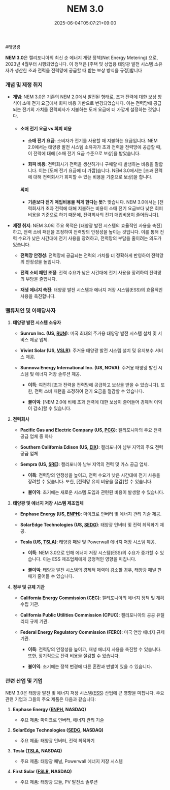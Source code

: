 ﻿---
title: "NEM 3.0"
date: 2025-06-04T05:07:21+09:00
lastmod: 2025-06-04T05:07:21+09:00
type: docs
sidebar:
  open: true
weight: 3
---
<div style="display:none">
  <meta property="article:published_time" content="2025-06-03T20:07:21Z" />
  <meta property="article:modified_time" content="2025-06-03T20:07:21Z" />
</div>
#태양광 

**NEM 3.0**은 캘리포니아의 최신 순 에너지 계량 정책(Net Energy Metering) 으로, 2023년 4월부터 시행되었습니다. 이 정책은 [주택 및 상업용 태양광 발전 시스템 소유자가 생산한 초과 전력을 전력망에 공급할 때 받는 보상 방식을 규정]합니다

### 개념 및 제정 취지

- **개념**: NEM 3.0은 기존의 NEM 2.0에서 발전된 형태로, 초과 전력에 대한 보상 방식이 소매 전기 요금에서 회피 비용 기반으로 변경되었습니다. 이는 전력망에 공급되는 전기의 가치를 전력회사가 지불하는 도매 요금에 더 가깝게 설정하는 것입니다.
  
	- #### 소매 전기 요금 vs 회피 비용
		- **소매 전기 요금**: 소비자가 전기를 사용할 때 지불하는 요금입니다. NEM 2.0에서는 태양광 발전 시스템 소유자가 초과 전력을 전력망에 공급할 때, 이 전력에 대해 [소매 전기 요금 수준으로 보상]을 받았습니다.
		  
		- **회피 비용**: 전력회사가 전력을 생산하거나 구매할 때 발생하는 비용을 말합니다. 이는 [도매 전기 요금에 더 가깝]습니다. NEM 3.0에서는 [초과 전력에 대해 전력회사가 회피할 수 있는 비용을 기준으로 보상]을 합니다.
		  
		#### 의미
		- **기존보다 전기 매입비용을 적게 한다는 뜻**?: 맞습니다. NEM 3.0에서는 [전력회사가 초과 전력에 대해 지불하는 비용이 소매 전기 요금보다 낮은 회피 비용을 기준으로 하기 때문에, 전력회사의 전기 매입비용이 줄어듭니다].

- **제정 취지**: NEM 3.0의 주요 목적은 [태양광 발전 시스템의 효율적인 사용을 촉진]하고, 전력 소비 패턴을 조정하여 전력망의 안정성을 높이는 것입니다. 이를 통해 전력 수요가 낮은 시간대에 전기 사용을 장려하고, 전력망의 부담을 줄이려는 의도가 있습니다.
	- **전력망 안정성**: 전력망에 공급되는 전력의 가치를 더 정확하게 반영하여 전력망의 안정성을 높입니다.
	  
	- **전력 소비 패턴 조정**: 전력 수요가 낮은 시간대에 전기 사용을 장려하여 전력망의 부담을 줄입니다.
	  
	- **재생 에너지 촉진**: 태양광 발전 시스템과 에너지 저장 시스템(ESS)의 효율적인 사용을 촉진합니다.

### 밸류체인 및 이해당사자

1. **태양광 발전 시스템 소유자**
      - **Sunrun Inc. (US, [RUN](/company-analysis/run/))**: 미국 최대의 주거용 태양광 발전 시스템 설치 및 서비스 제공 업체.
    - **Vivint Solar (US, [VSLR](/company-analysis/vslr/))**: 주거용 태양광 발전 시스템 설치 및 유지보수 서비스 제공.
    - **Sunnova Energy International Inc. (US, NOVA)**: 주거용 태양광 발전 시스템 및 에너지 저장 솔루션 제공.
      
        - **이득**: 여전히 [초과 전력을 전력망에 공급하고 보상을 받을 수 있습니다]. 또한, 전력 소비 패턴을 조정하여 전기 요금을 절감할 수 있습니다.
          
        - **불이익**: [NEM 2.0에 비해 초과 전력에 대한 보상이 줄어들어 경제적 이익이 감소]할 수 있습니다.
          
2. **전력회사**
    - **Pacific Gas and Electric Company (US, [PCG](/company-analysis/pcg/))**: 캘리포니아의 주요 전력 공급 업체 중 하나
    - **Southern California Edison (US, [EIX](/company-analysis/eix/))**: 캘리포니아 남부 지역의 주요 전력 공급 업체
    - **Sempra (US, [SRE](/company-analysis/sre/))**: 캘리포니아 남부 지역의 전력 및 가스 공급 업체.
      
        - **이득**: 전력망의 안정성을 높이고, 전력 수요가 낮은 시간대에 전기 사용을 장려할 수 있습니다. 또한, [전력망 유지 비용을 절감]할 수 있습니다.
          
        - **불이익**: 초기에는 새로운 시스템 도입과 관련된 비용이 발생할 수 있습니다.
          
3. **태양광 및 에너지 저장 시스템 제조업체**
    
    - **Enphase Energy (US, [ENPH](/company-analysis/enph/))**: 마이크로 인버터 및 에너지 관리 기술 제공.
    - **SolarEdge Technologies (US, [SEDG](/company-analysis/sedg/))**: 태양광 인버터 및 전력 최적화기 제공.
    - **Tesla (US, [TSLA](/company-analysis/tsla/))**: 태양광 패널 및 Powerwall 에너지 저장 시스템 제공.
      
        - **이득**: NEM 3.0으로 인해 에너지 저장 시스템(ESS)의 수요가 증가할 수 있습니다. 이는 ESS 제조업체에게 긍정적인 영향을 미칩니다.
          
        - **불이익**: 태양광 발전 시스템의 경제적 매력이 감소할 경우, 태양광 패널 판매가 줄어들 수 있습니다.

4. **정부 및 규제 기관**
    - **California Energy Commission (CEC)**: 캘리포니아의 에너지 정책 및 계획 수립 기관.
    - **California Public Utilities Commission (CPUC)**: 캘리포니아의 공공 유틸리티 규제 기관.
    - **Federal Energy Regulatory Commission (FERC)**: 미국 연방 에너지 규제 기관.
      
        - **이득**: 전력망의 안정성을 높이고, 재생 에너지 사용을 촉진할 수 있습니다. 또한, 장기적으로 전력 비용을 절감할 수 있습니다.
          
        - **불이익**: 초기에는 정책 변경에 따른 혼란과 반발이 있을 수 있습니다.

### 관련 산업 및 기업

NEM 3.0은 태양광 발전 및 에너지 저장 시스템([ESS](/industry-study/ess/)) 산업에 큰 영향을 미칩니다. 주요 관련 기업과 그들의 주요 제품은 다음과 같습니다:

1. **Enphase Energy ([ENPH](/company-analysis/enph/), NASDAQ)**
    - 주요 제품: 마이크로 인버터, 에너지 관리 기술
      
2. **SolarEdge Technologies ([SEDG](/company-analysis/sedg/), NASDAQ)**
    - 주요 제품: 태양광 인버터, 전력 최적화기
      
3. **Tesla ([TSLA](/company-analysis/tsla/), NASDAQ)**
    - 주요 제품: 태양광 패널, Powerwall 에너지 저장 시스템
      
4. **First Solar ([FSLR](/company-analysis/fslr/), NASDAQ)**
    - 주요 제품: 태양광 모듈, PV 발전소 솔루션
